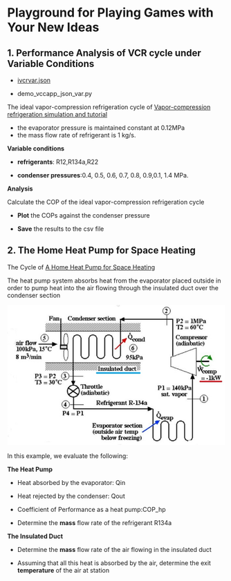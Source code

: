 # Playground for Playing Games with Your New Ideas

## 1. Performance Analysis of VCR cycle under Variable Conditions

* [ivcrvar.json](./jsonmodel/ivcrvar.json) 

* demo_vccapp_json_var.py

The ideal vapor-compression refrigeration cycle of [Vapor-compression refrigeration simulation and tutorial](https://peer.asee.org/vapor-compression-refrigeration-simulation-and-tutorial.pdf)

* the evaporator pressure is maintained constant at 0.12MPa
* the mass flow rate of refrigerant is 1 kg/s.

**Variable conditions**

* **refrigerants**: R12,R134a,R22

* **condenser pressures**:0.4, 0.5, 0.6, 0.7, 0.8, 0.9,0.1, 1.4 MPa.

**Analysis**

Calculate the COP of the ideal vapor-compression refrigeration cycle 

* **Plot** the COPs against the condenser pressure

* **Save** the results to the csv file

## 2. The Home Heat Pump for Space Heating

The Cycle of [A Home Heat Pump for Space Heating](https://www.ohio.edu/mechanical/thermo/Intro/Chapt.1_6/refrigerator/heatpump.html)

The heat pump system absorbs heat from the evaporator placed outside in order to pump heat into the air flowing through the insulated duct over the condenser section

![ohio_48](./img/ohio_48.jpg)

In this example, we evaluate the following:

**The Heat Pump**

* Heat absorbed by the evaporator: Qin

* Heat rejected by the condenser: Qout

* Coefficient of Performance as a heat pump:COP_hp

* Determine the **mass** flow rate of the refrigerant R134a

**The Insulated Duct**

* Determine the **mass** flow rate of the air flowing in the insulated duct

* Assuming that all this heat is absorbed by the air, determine the exit **temperature** of the air at station


